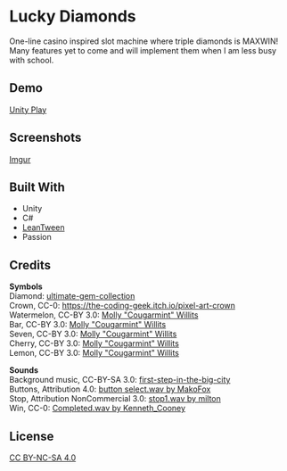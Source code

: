 
# Lucky Diamonds

One-line casino inspired slot machine where triple diamonds is MAXWIN!\
Many features yet to come and will implement them when I am less busy with school. 


## Demo

[Unity Play](https://play.unity.com/en/games/8892efa1-9501-4ea5-aa33-6833bdc7dcdd/lucky-diamonds)


## Screenshots

[Imgur](https://imgur.com/PoltZ6O)


## Built With

- Unity
- C#
- [LeanTween](https://assetstore.unity.com/packages/tools/animation/leantween-3595)
- Passion


## Credits
**Symbols**\
Diamond: [ultimate-gem-collection](https://magory.itch.io/ultimate-gem-collections)\
Crown, CC-0: https://the-coding-geek.itch.io/pixel-art-crown \
Watermelon, CC-BY 3.0: [Molly "Cougarmint" Willits](https://opengameart.org/content/slot-machine-resource-pack)\
Bar, CC-BY 3.0: [Molly "Cougarmint" Willits](https://opengameart.org/content/slot-machine-resource-pack)\
Seven, CC-BY 3.0: [Molly "Cougarmint" Willits](https://opengameart.org/content/slot-machine-resource-pack)\
Cherry, CC-BY 3.0: [Molly "Cougarmint" Willits](https://opengameart.org/content/slot-machine-resource-pack)\
Lemon, CC-BY 3.0: [Molly "Cougarmint" Willits](https://opengameart.org/content/slot-machine-resource-pack)

**Sounds**\
Background music, CC-BY-SA 3.0: [first-step-in-the-big-city](https://opengameart.org/content/first-step-in-the-big-city)\
Buttons, Attribution 4.0: [button select.wav by MakoFox](https://freesound.org/s/126418/)\
Stop, Attribution NonCommercial 3.0: [stop1.wav by milton](https://freesound.org/s/99992/)\
Win, CC-0: [Completed.wav by Kenneth_Cooney](https://freesound.org/s/609336/)
## License

[CC BY-NC-SA 4.0](https://creativecommons.org/licenses/by-nc-sa/4.0/)

